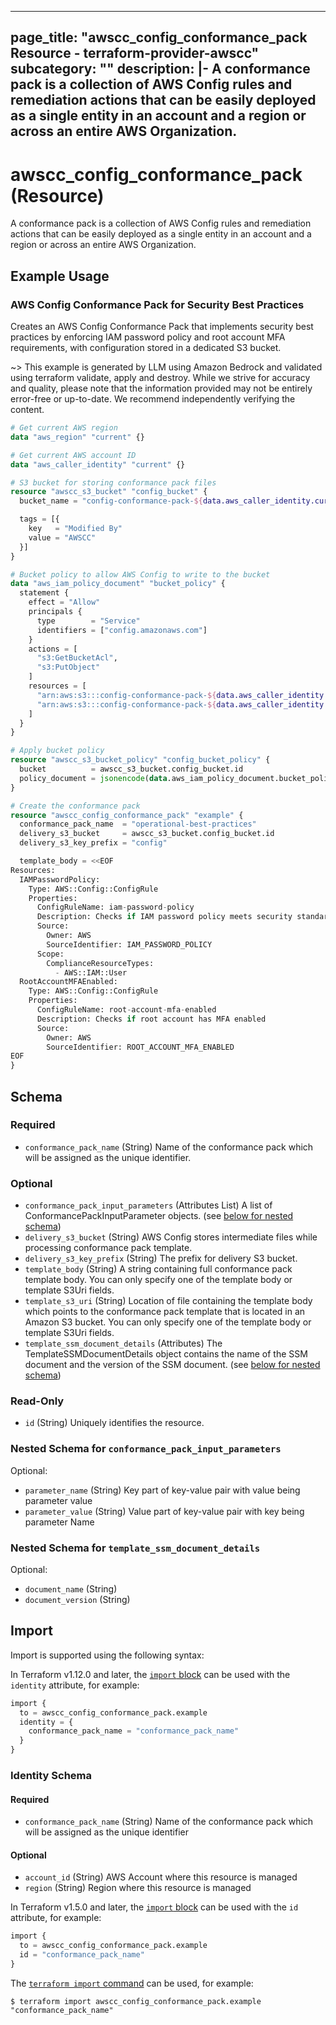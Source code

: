 
---
page_title: "awscc_config_conformance_pack Resource - terraform-provider-awscc"
subcategory: ""
description: |-
  A conformance pack is a collection of AWS Config rules and remediation actions that can be easily deployed as a single entity in an account and a region or across an entire AWS Organization.
---

# awscc_config_conformance_pack (Resource)

A conformance pack is a collection of AWS Config rules and remediation actions that can be easily deployed as a single entity in an account and a region or across an entire AWS Organization.

## Example Usage

### AWS Config Conformance Pack for Security Best Practices

Creates an AWS Config Conformance Pack that implements security best practices by enforcing IAM password policy and root account MFA requirements, with configuration stored in a dedicated S3 bucket.

~> This example is generated by LLM using Amazon Bedrock and validated using terraform validate, apply and destroy. While we strive for accuracy and quality, please note that the information provided may not be entirely error-free or up-to-date. We recommend independently verifying the content.

```terraform
# Get current AWS region
data "aws_region" "current" {}

# Get current AWS account ID
data "aws_caller_identity" "current" {}

# S3 bucket for storing conformance pack files
resource "awscc_s3_bucket" "config_bucket" {
  bucket_name = "config-conformance-pack-${data.aws_caller_identity.current.account_id}-${data.aws_region.current.name}"

  tags = [{
    key   = "Modified By"
    value = "AWSCC"
  }]
}

# Bucket policy to allow AWS Config to write to the bucket
data "aws_iam_policy_document" "bucket_policy" {
  statement {
    effect = "Allow"
    principals {
      type        = "Service"
      identifiers = ["config.amazonaws.com"]
    }
    actions = [
      "s3:GetBucketAcl",
      "s3:PutObject"
    ]
    resources = [
      "arn:aws:s3:::config-conformance-pack-${data.aws_caller_identity.current.account_id}-${data.aws_region.current.name}",
      "arn:aws:s3:::config-conformance-pack-${data.aws_caller_identity.current.account_id}-${data.aws_region.current.name}/*"
    ]
  }
}

# Apply bucket policy
resource "awscc_s3_bucket_policy" "config_bucket_policy" {
  bucket          = awscc_s3_bucket.config_bucket.id
  policy_document = jsonencode(data.aws_iam_policy_document.bucket_policy.json)
}

# Create the conformance pack
resource "awscc_config_conformance_pack" "example" {
  conformance_pack_name  = "operational-best-practices"
  delivery_s3_bucket     = awscc_s3_bucket.config_bucket.id
  delivery_s3_key_prefix = "config"

  template_body = <<EOF
Resources:
  IAMPasswordPolicy:
    Type: AWS::Config::ConfigRule
    Properties:
      ConfigRuleName: iam-password-policy
      Description: Checks if IAM password policy meets security standards
      Source:
        Owner: AWS
        SourceIdentifier: IAM_PASSWORD_POLICY
      Scope:
        ComplianceResourceTypes:
          - AWS::IAM::User
  RootAccountMFAEnabled:
    Type: AWS::Config::ConfigRule
    Properties:
      ConfigRuleName: root-account-mfa-enabled
      Description: Checks if root account has MFA enabled
      Source:
        Owner: AWS
        SourceIdentifier: ROOT_ACCOUNT_MFA_ENABLED
EOF
}
```

<!-- schema generated by tfplugindocs -->
## Schema

### Required

- `conformance_pack_name` (String) Name of the conformance pack which will be assigned as the unique identifier.

### Optional

- `conformance_pack_input_parameters` (Attributes List) A list of ConformancePackInputParameter objects. (see [below for nested schema](#nestedatt--conformance_pack_input_parameters))
- `delivery_s3_bucket` (String) AWS Config stores intermediate files while processing conformance pack template.
- `delivery_s3_key_prefix` (String) The prefix for delivery S3 bucket.
- `template_body` (String) A string containing full conformance pack template body. You can only specify one of the template body or template S3Uri fields.
- `template_s3_uri` (String) Location of file containing the template body which points to the conformance pack template that is located in an Amazon S3 bucket. You can only specify one of the template body or template S3Uri fields.
- `template_ssm_document_details` (Attributes) The TemplateSSMDocumentDetails object contains the name of the SSM document and the version of the SSM document. (see [below for nested schema](#nestedatt--template_ssm_document_details))

### Read-Only

- `id` (String) Uniquely identifies the resource.

<a id="nestedatt--conformance_pack_input_parameters"></a>
### Nested Schema for `conformance_pack_input_parameters`

Optional:

- `parameter_name` (String) Key part of key-value pair with value being parameter value
- `parameter_value` (String) Value part of key-value pair with key being parameter Name


<a id="nestedatt--template_ssm_document_details"></a>
### Nested Schema for `template_ssm_document_details`

Optional:

- `document_name` (String)
- `document_version` (String)

## Import

Import is supported using the following syntax:

In Terraform v1.12.0 and later, the [`import` block](https://developer.hashicorp.com/terraform/language/import) can be used with the `identity` attribute, for example:

```terraform
import {
  to = awscc_config_conformance_pack.example
  identity = {
    conformance_pack_name = "conformance_pack_name"
  }
}
```

<!-- schema generated by tfplugindocs -->
### Identity Schema

#### Required

- `conformance_pack_name` (String) Name of the conformance pack which will be assigned as the unique identifier

#### Optional

- `account_id` (String) AWS Account where this resource is managed
- `region` (String) Region where this resource is managed

In Terraform v1.5.0 and later, the [`import` block](https://developer.hashicorp.com/terraform/language/import) can be used with the `id` attribute, for example:

```terraform
import {
  to = awscc_config_conformance_pack.example
  id = "conformance_pack_name"
}
```

The [`terraform import` command](https://developer.hashicorp.com/terraform/cli/commands/import) can be used, for example:

```shell
$ terraform import awscc_config_conformance_pack.example "conformance_pack_name"
```
